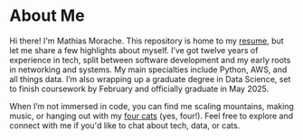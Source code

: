 # About Me

Hi there! I'm Mathias Morache. This repository is home to my [resume](https://mmorache.github.io/resume/), but let me share a few highlights about myself. I’ve got twelve years of experience in tech, split between software development and my early roots in networking and systems. My main specialties include Python, AWS, and all things data. I’m also wrapping up a graduate degree in Data Science, set to finish coursework by February and officially graduate in May 2025.

When I’m not immersed in code, you can find me scaling mountains, making music, or hanging out with my [four cats](https://mmorache.github.io/vet_analysis/) (yes, four!). Feel free to explore and connect with me if you'd like to chat about tech, data, or cats.